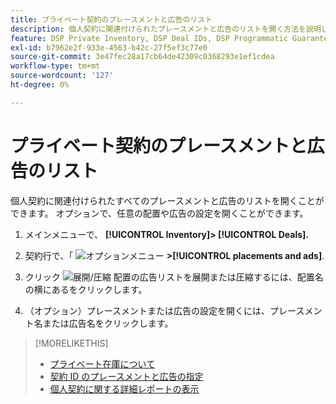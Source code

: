 ```yaml
---
title: プライベート契約のプレースメントと広告のリスト
description: 個人契約に関連付けられたプレースメントと広告のリストを開く方法を説明します。
feature: DSP Private Inventory, DSP Deal IDs, DSP Programmatic Guaranteed Deals
exl-id: b7962e2f-933e-4563-b42c-27f5ef3c77e0
source-git-commit: 3e47fec28a17cb64de42309c0368293e1ef1cdea
workflow-type: tm+mt
source-wordcount: '127'
ht-degree: 0%

---
```


# プライベート契約のプレースメントと広告のリスト

個人契約に関連付けられたすべてのプレースメントと広告のリストを開くことができます。 オプションで、任意の配置や広告の設定を開くことができます。

1. メインメニューで、 **[!UICONTROL Inventory]> [!UICONTROL Deals].**

1. 契約行で、「  ![オプションメニュー](/help/dsp/assets/options-menu.png) **>[!UICONTROL placements and ads]**.

1. クリック ![展開/圧縮](/help/dsp/assets/play.png) 配置の広告リストを展開または圧縮するには、配置名の横にあるをクリックします。

1. （オプション）プレースメントまたは広告の設定を開くには、プレースメント名または広告名をクリックします。

>[!MORELIKETHIS]
>
>* [プライベート在庫について](private-inventory-about.md)
>* [契約 ID のプレースメントと広告の指定](deal-id-attach-placements.md)
>* [個人契約に関する詳細レポートの表示](private-deal-view-report.md)

